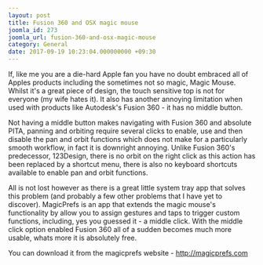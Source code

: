 ```yaml
---
layout: post
title: Fusion 360 and OSX magic mouse
joomla_id: 273
joomla_url: fusion-360-and-osx-magic-mouse
category: General
date: 2017-09-19 10:23:04.000000000 +09:30
---
```

<p>If, like me you are a die-hard Apple fan you have no doubt embraced all of Apples products including the sometimes not so magic, Magic Mouse. Whilst it's a great piece of design, the touch sensitive top is not for everyone (my wife hates it). It also has another annoying limitation when used with products like Autodesk's Fusion 360 - it has no middle button.</p>
<p>Not having a middle button makes navigating with Fusion 360 and absolute PITA, panning and orbiting require several clicks to enable, use and then disable the pan and orbit functions which does not make for a particularly smooth workflow, in fact it is downright annoying. Unlike Fusion 360's predecessor, 123Design, there is no orbit on the right click as this action has been replaced by a shortcut menu, there is also no keyboard shortcuts available to enable pan and orbit functions.</p>
<p>All is not lost however as there is a great little system tray app that solves this problem (and probably a few other problems that I have yet to discover). MagicPrefs is an app that extends the magic mouse's functionality by allow you to assign gestures and taps to trigger custom functions, including, yes you guessed it - a middle click. With the middle click option enabled Fusion 360 all of a sudden becomes much more usable, whats more it is absolutely free.</p>
<p>You can download it from the magicprefs website - <a href="http://magicprefs.com">http://magicprefs.com</a> </p>
